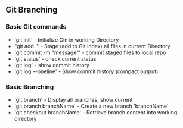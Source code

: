 ## Git Branching

### Basic Git commands
* 'git init' - Initialize Gin in working Directory
* "git add ." - Stage (add to Git index) all files in current Directory
* 'git commit -m "message"' - commit staged files to local repo  
* 'git status' - check current status 
* 'git log' - show commit history
* 'git log --oneline' - Show commit history (compact output)

### Basic Branching
* 'git branch' - Display all branches, show current
* 'git branch branchName' - Create a new branch 'branchName'
* 'git checkout branchName' - Retrieve branch content into working directory
